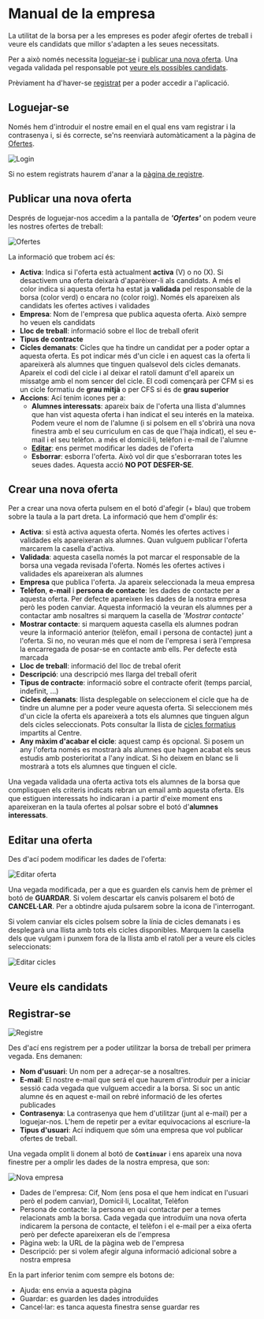 # Manual de la empresa
La utilitat de la borsa per a les empreses es poder afegir ofertes de treball i veure els candidats que millor s'adapten a les seues necessitats.

Per a això només necessita [loguejar-se](#loguejar-se) i [publicar una nova oferta](#publicar-una-nova-oferta). Una vegada validada pel responsable pot [veure els possibles candidats](#veure-els-candidats).

Prèviament ha d'haver-se [registrat](#registrar-se) per a poder accedir a l'aplicació.

## Loguejar-se
Només hem d'introduir el nostre email en el qual ens vam registrar i la contrasenya i, si és correcte, se'ns reenviarà automàticament a la pàgina de [Ofertes](./ofertas).

![Login](../img/login.png)

Si no estem registrats haurem d'anar a la [pàgina de registre](#registrar-se).

## Publicar una nova oferta
Després de loguejar-nos accedim a la pantalla de **_'Ofertes'_** on podem veure les nostres ofertes de treball:

![Ofertes](../img/ofertas.png)

La informació que trobem ací és:
- **Activa**: Indica si l'oferta està actualment **activa** (V) o no (X). Si desactivem una oferta deixarà d'aparèixer-li als candidats. A més el color indica si aquesta oferta ha estat ja **validada** pel responsable de la borsa (color verd) o encara no (color roig). Només els apareixen als candidats les ofertes actives i validades
- **Empresa**: Nom de l'empresa que publica aquesta oferta. Això sempre ho veuen els candidats
- **Lloc de treball**: informació sobre el lloc de treball oferit
- **Tipus de contracte**
- **Cicles demanats**: Cicles que ha tindre un candidat per a poder optar a aquesta oferta. Es pot indicar més d'un cicle i en aquest cas la oferta li apareixerà als alumnes que tinguen qualsevol dels cicles demanats. Apareix el codi del cicle i al deixar el ratolí damunt d'ell apareix un missatge amb el nom sencer del cicle. El codi començarà per CFM si es un cicle formatiu de **grau mitjà** o per CFS si és de **grau superior**
- **Accions**: Ací tenim icones per a:
    - **Alumnes interessats**: apareix baix de l'oferta una llista d'alumnes que han vist aquesta oferta i han indicat el seu interés en la mateixa. Podem veure el nom de l'alumne (i si polsem en ell s'obrirà una nova finestra amb el seu curriculum en cas de que l'haja indicat), el seu e-mail i el seu telèfon.  a més el domicil·li, telèfon i e-mail de l'alumne
    - **[Editar](#editar-una-oferta)**: ens permet modificar les dades de l'oferta
    - **Esborrar**: esborra l'oferta. Això vol dir que s'esborraran totes les seues dades. Aquesta acció **NO POT DESFER-SE**.

## Crear una nova oferta
Per a crear una nova oferta pulsem en el botó d'afegir (+ blau) que trobem sobre la taula a la part dreta. La informació que hem d'omplir és:
- **Activa**: si està activa aquesta oferta. Només les ofertes actives i validades els apareixeran als alumnes. Quan vulguem publicar l'oferta marcarem la casella d'activa.
- **Validada**: aquesta casella només la pot marcar el responsable de la borsa una vegada revisada l'oferta. Només les ofertes actives i validades els apareixeran als alumnes
- **Empresa** que publica l'oferta. Ja apareix seleccionada la meua empresa
- **Telèfon**, **e-mail** i **persona de contacte**: les dades de contacte per a aquesta oferta. Per defecte apareixen les dades de la nostra empresa però les poden canviar. Aquesta informació la veuran els alumnes per a contactar amb nosaltres si marquem la casella de _'Mostrar contacte'_
- **Mostrar contacte**: si marquem aquesta casella els alumnes podran veure la informació anterior (telèfon, email i persona de contacte) junt a l'oferta. Si no, no veuran més que el nom de l'empresa i serà l'empresa la encarregada de posar-se en contacte amb ells. Per defecte està marcada
- **Lloc de treball**: informació del lloc de trebal oferit
- **Descripció**: una descripció mes llarga del treball oferit
- **Tipus de contracte**: informació sobre el contracte oferit (temps parcial, indefinit, ...)
- **Cicles demanats**: llista desplegable on seleccionem el cicle que ha de tindre un alumne per a poder veure aquesta oferta. Si seleccionem més d'un cicle la oferta els apareixerà a tots els alumnes que tinguen algun dels cicles seleccionats. Pots consultar la llista de [cicles formatius](../ciclos/lista.md) impartits al Centre.
- **Any màxim d'acabar el cicle**: aquest camp és opcional. Si posem un any l'oferta només es mostrarà als alumnes que hagen acabat els seus estudis amb posterioritat a l'any indicat. Si ho deixem en blanc se li mostrarà a tots els alumnes que tinguen el cicle.

Una vegada validada una oferta activa tots els alumnes de la borsa que complisquen els criteris indicats rebran un email amb aquesta oferta. Els que estiguen interessats ho indicaran i a partir d'eixe moment ens apareixeran en la taula ofertes al polsar sobre el botó d'**alumnes interessats**.

## Editar una oferta
Des d'ací podem modificar les dades de l'oferta:

![Editar oferta](../img/oferta-edit.png)

Una vegada modificada, per a que es guarden els canvis hem de prèmer el botó de **GUARDAR**. Si volem descartar els canvis polsarem el botó de **CANCEL·LAR**. Per a obtindre ajuda pulsarem sobre la icona de l'interrogant.

Si volem canviar els cicles polsem sobre la línia de cicles demanats i es desplegarà una llista amb tots els cicles disponibles. Marquem la casella dels que vulgam i punxem fora de la llista amb el ratolí per a veure els cicles seleccionats:

![Editar cicles](../img/oferta-edit-ciclos.png)



## Veure els candidats

## Registrar-se

![Registre](../img/registre.png)

Des d'ací ens registrem per a poder utilitzar la borsa de treball per primera vegada. Ens demanen:

- **Nom d'usuari**: Un nom per a adreçar-se a nosaltres. 
- **E-mail**: El nostre e-mail que será el que haurem d'introduir per a iniciar sessió cada vegada que vulguem accedir a la borsa. Si soc un antic alumne és en aquest e-mail on rebré informació de les ofertes publicades
- **Contrasenya**: La contrasenya que hem d'utilitzar (junt al e-mail) per a loguejar-nos. L'hem de repetir per a evitar equivocacions al escriure-la
- **Tipus d'usuari**: Ací indiquem que sóm una empresa que vol publicar ofertes de treball.

Una vegada omplit li donem al botó de **`Continuar`** i ens apareix una nova finestre per a omplir les dades de la nostra empresa, que son: 

![Nova empresa](../img/newEmpresa.png)

- Dades de l'empresa: Cif, Nom (ens posa el que hem indicat en l'usuari però el podem canviar), Domicil·li, Localitat, Telèfon
- Persona de contacte: la persona en qui contactar per a temes relacionats amb la borsa. Cada vegada que introduïm una nova oferta indicarem la persona de contacte, el telèfon i el e-mail per a eixa oferta però per defecte apareixeran els de l'empresa
- Pàgina web: la URL de la pàgina web de l'empresa
- Descripció: per si volem afegir alguna informació adicional sobre a nostra empresa

En la part inferior tenim com sempre els botons de:
- Ajuda: ens envia a aquesta pàgina
- Guardar: es guarden les dades introduïdes
- Cancel·lar: es tanca aquesta finestra sense guardar res



